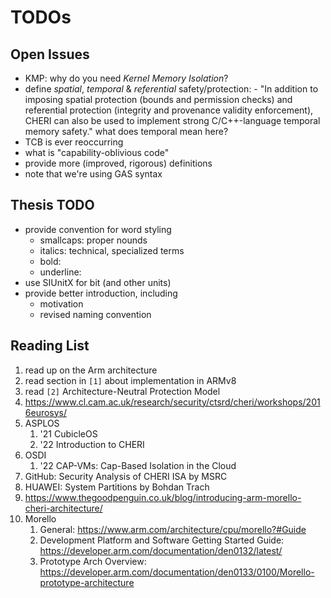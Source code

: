 # TODOs

## Open Issues

- KMP: why do you need _Kernel Memory Isolation_?
- define _spatial_, _temporal_ & _referential_ safety/protection: - "In addition to imposing spatial protection (bounds and permission checks) and referential protection (integrity and provenance validity enforcement), CHERI can also be used to implement strong C/C++-language temporal memory safety." what does temporal mean here?
- TCB is ever reoccurring
- what is "capability-oblivious code"
- provide more (improved, rigorous) definitions
- note that we're using GAS syntax

## Thesis TODO

- provide convention for word styling
    - smallcaps: proper nounds
    - italics: technical, specialized terms
    - bold:
    - underline:
- use SIUnitX for bit (and other units)
- provide better introduction, including
    - motivation
    - revised naming convention

## Reading List

1. read up on the Arm architecture
2. read section in `[1]` about implementation in ARMv8
3. read `[2]` Architecture-Neutral Protection Model
4. <https://www.cl.cam.ac.uk/research/security/ctsrd/cheri/workshops/2016eurosys/>
5. ASPLOS
    1. '21 CubicleOS
    2. '22 Introduction to CHERI
6. OSDI
    1. '22 CAP-VMs: Cap-Based Isolation in the Cloud
7. GitHub: Security Analysis of CHERI ISA by MSRC
8. HUAWEI: System Partitions by Bohdan Trach
9. <https://www.thegoodpenguin.co.uk/blog/introducing-arm-morello-cheri-architecture/>
10. Morello
    1. General: <https://www.arm.com/architecture/cpu/morello?#Guide>
    2. Development Platform and Software Getting Started Guide: <https://developer.arm.com/documentation/den0132/latest/>
    3. Prototype  Arch Overview: <https://developer.arm.com/documentation/den0133/0100/Morello-prototype-architecture>
